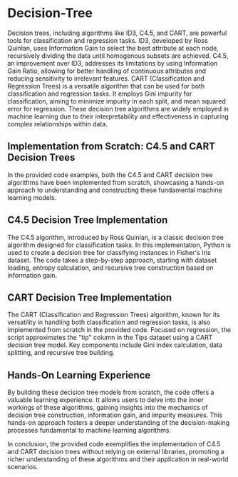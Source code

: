 # Decision-Tree
Decision trees, including algorithms like ID3, C4.5, and CART, are powerful tools for classification and regression tasks. ID3, developed by Ross Quinlan, uses Information Gain to select the best attribute at each node, recursively dividing the data until homogenous subsets are achieved. C4.5, an improvement over ID3, addresses its limitations by using Information Gain Ratio, allowing for better handling of continuous attributes and reducing sensitivity to irrelevant features. CART (Classification and Regression Trees) is a versatile algorithm that can be used for both classification and regression tasks. It employs Gini impurity for classification, aiming to minimize impurity in each split, and mean squared error for regression. These decision tree algorithms are widely employed in machine learning due to their interpretability and effectiveness in capturing complex relationships within data.

## Implementation from Scratch: C4.5 and CART Decision Trees
In the provided code examples, both the C4.5 and CART decision tree algorithms have been implemented from scratch, showcasing a hands-on approach to understanding and constructing these fundamental machine learning models.

## C4.5 Decision Tree Implementation
The C4.5 algorithm, introduced by Ross Quinlan, is a classic decision tree algorithm designed for classification tasks. In this implementation, Python is used to create a decision tree for classifying instances in Fisher's Iris dataset. The code takes a step-by-step approach, starting with dataset loading, entropy calculation, and recursive tree construction based on information gain.

## CART Decision Tree Implementation
The CART (Classification and Regression Trees) algorithm, known for its versatility in handling both classification and regression tasks, is also implemented from scratch in the provided code. Focused on regression, the script approximates the "tip" column in the Tips dataset using a CART decision tree model. Key components include Gini index calculation, data splitting, and recursive tree building.

## Hands-On Learning Experience
By building these decision tree models from scratch, the code offers a valuable learning experience. It allows users to delve into the inner workings of these algorithms, gaining insights into the mechanics of decision tree construction, information gain, and impurity measures. This hands-on approach fosters a deeper understanding of the decision-making processes fundamental to machine learning algorithms.

In conclusion, the provided code exemplifies the implementation of C4.5 and CART decision trees without relying on external libraries, promoting a richer understanding of these algorithms and their application in real-world scenarios.
